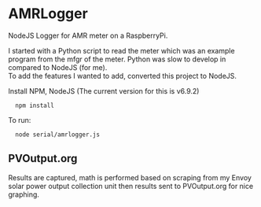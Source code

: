 # AMRLogger
NodeJS Logger for AMR meter on a RaspberryPi.

I started with a Python script to read the meter which was an example program from the mfgr of the meter.
Python was slow to develop in compared to NodeJS (for me).  
To add the features I wanted to add, converted this project to NodeJS.

Install NPM, NodeJS (The current version for this is v6.9.2)
```
  npm install
```

To run:
```
  node serial/amrlogger.js
```

## PVOutput.org
Results are captured, math is performed based on scraping from my Envoy solar power output collection unit 
then results sent to PVOutput.org for nice graphing.
